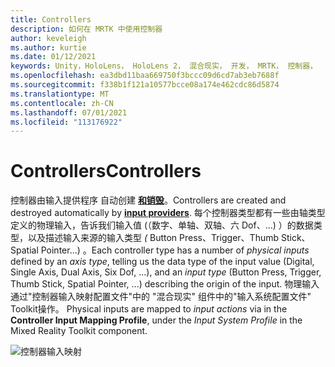 ```yaml
---
title: Controllers
description: 如何在 MRTK 中使用控制器
author: keveleigh
ms.author: kurtie
ms.date: 01/12/2021
keywords: Unity，HoloLens， HoloLens 2， 混合现实， 开发， MRTK， 控制器，
ms.openlocfilehash: ea3dbd11baa669750f3bccc09d6cd7ab3eb7688f
ms.sourcegitcommit: f338b1f121a10577bcce08a174e462cdc86d5874
ms.translationtype: MT
ms.contentlocale: zh-CN
ms.lasthandoff: 07/01/2021
ms.locfileid: "113176922"
---
```

# <a name="controllers"></a><span data-ttu-id="7a4e7-104">Controllers</span><span class="sxs-lookup"><span data-stu-id="7a4e7-104">Controllers</span></span>

<span data-ttu-id="7a4e7-105">控制器由输入提供程序 自动创建 [**和销毁**](input-providers.md)。</span><span class="sxs-lookup"><span data-stu-id="7a4e7-105">Controllers are created and destroyed automatically by [**input providers**](input-providers.md).</span></span> <span data-ttu-id="7a4e7-106">每个控制器类型都有一些由轴类型定义的物理输入，告诉我们输入值 (（数字、单轴、双轴、六 Dof、...) ）的数据类型，以及描述输入来源的输入类型 *(* Button Press、Trigger、Thumb Stick、Spatial Pointer...) 。</span><span class="sxs-lookup"><span data-stu-id="7a4e7-106">Each controller type has a number of *physical inputs* defined by an *axis type*, telling us the data type of the input value (Digital, Single Axis, Dual Axis, Six Dof, ...), and an *input type* (Button Press, Trigger, Thumb Stick, Spatial Pointer, ...) describing the origin of the input.</span></span> <span data-ttu-id="7a4e7-107">物理输入通过"控制器输入映射配置文件"中的 "混合现实" 组件中的"输入系统配置文件" Toolkit操作。 </span><span class="sxs-lookup"><span data-stu-id="7a4e7-107">Physical inputs are mapped to *input actions* via in the **Controller Input Mapping Profile**, under the *Input System Profile* in the Mixed Reality Toolkit component.</span></span>

![控制器输入映射](../images/input/ControllerInputMapping.png)
